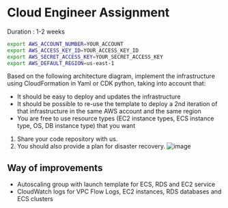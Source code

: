 # Cloud Engineer Assignment

Duration : 1-2 weeks

```sh
export AWS_ACCOUNT_NUMBER=YOUR_ACCOUNT
export AWS_ACCESS_KEY_ID=YOUR_ACCESS_KEY_ID
export AWS_SECRET_ACCESS_KEY=YOUR_SECRET_ACCESS_KEY
export AWS_DEFAULT_REGION=us-east-1
``````

Based on the following architecture diagram, implement the infrastructure using CloudFormation in Yaml or CDK python, taking into account that:
- It should be easy to deploy and updates the infrastructure
- It should be possible to re-use the template to deploy a 2nd iteration of that infrastructure in the same AWS account and the same region
- You are free to use resource types (EC2 instance types, ECS instance type, OS, DB instance type) that you want 

1. Share your code repository with us.
2. You should also provide a plan for disaster recovery.
![image](./Archi.png)

## Way of improvements

- Autoscaling group with launch template for ECS, RDS and EC2 service
- CloudWatch logs for VPC Flow Logs, EC2 instances, RDS databases and ECS clusters